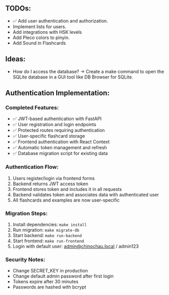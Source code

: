 ## TODOs:

- ✅ Add user authentication and authorization.
- Implement lists for users.
- Add integrations with HSK levels
- Add Pleco colors to pinyin.
- Add Sound in Flashcards

## Ideas:

- How do I access the database? -> Create a make command to open the SQLite database in a GUI tool like DB Browser for SQLite.

## Authentication Implementation:

### Completed Features:
- ✅ JWT-based authentication with FastAPI
- ✅ User registration and login endpoints
- ✅ Protected routes requiring authentication
- ✅ User-specific flashcard storage
- ✅ Frontend authentication with React Context
- ✅ Automatic token management and refresh
- ✅ Database migration script for existing data

### Authentication Flow:
1. Users register/login via frontend forms
2. Backend returns JWT access token
3. Frontend stores token and includes it in all requests
4. Backend validates token and associates data with authenticated user
5. All flashcards and examples are now user-specific

### Migration Steps:
1. Install dependencies: `make install`
2. Run migration: `make migrate-db`
3. Start backend: `make run-backend`
4. Start frontend: `make run-frontend`
5. Login with default user: admin@chinochau.local / admin123

### Security Notes:
- Change SECRET_KEY in production
- Change default admin password after first login
- Tokens expire after 30 minutes
- Passwords are hashed with bcrypt
